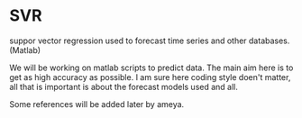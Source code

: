 SVR
===

suppor vector regression used to forecast time series and other databases. (Matlab)


We will be working on matlab scripts to predict data. The main aim here is to get as high accuracy as possible.
I am sure here coding style doen't matter, all that is important is about the forecast models used and all.

Some references will be added later by ameya.
